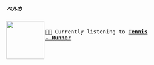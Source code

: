 ##### ベルカ


[<img align="left" width="100" height="100" src="https:&#x2F;&#x2F;lastfm.freetls.fastly.net&#x2F;i&#x2F;u&#x2F;174s&#x2F;47fbd156883d32518f4360e71bde2384.jpg">](https://www.youtube.com/results?search_query=Tennis+Runner)
<big><pre>
<small>
</br>🎵🎶  Currently listening to <b>[Tennis - Runner](https://www.youtube.com/results?search_query=Tennis+Runner)</b></br></br>
</small></pre></big>

